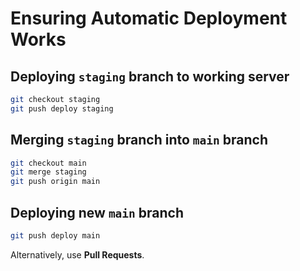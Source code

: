 # Ensuring Automatic Deployment Works

## Deploying `staging` branch to working server

```sh
git checkout staging
git push deploy staging
```

## Merging `staging` branch into `main` branch

```sh
git checkout main
git merge staging
git push origin main
```

## Deploying new `main` branch

```sh
git push deploy main
```

Alternatively, use **Pull Requests**.